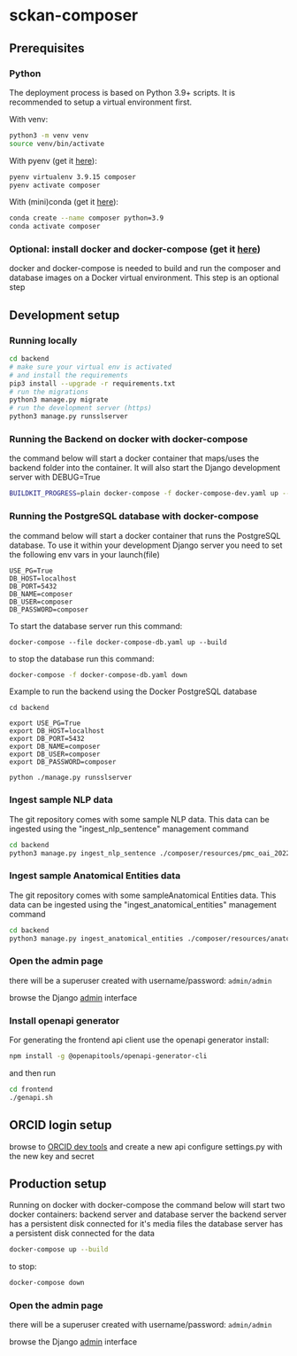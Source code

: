 # sckan-composer

## Prerequisites

### Python

The deployment process is based on Python 3.9+ scripts. It is recommended to setup a virtual
environment first.

With venv:
```bash
python3 -m venv venv
source venv/bin/activate
```

With pyenv (get it [here](https://github.com/pyenv/pyenv)):
```bash
pyenv virtualenv 3.9.15 composer
pyenv activate composer
```

With (mini)conda (get it [here](https://docs.conda.io/en/latest/miniconda.html)):
```bash
conda create --name composer python=3.9
conda activate composer
```


### Optional: install docker and docker-compose (get it [here](https://docs.docker.com/get-docker/))

docker and docker-compose is needed to build and run the composer and
database images on a Docker virtual environment.
This step is an optional step



## Development setup

### Running locally
```bash
cd backend
# make sure your virtual env is activated
# and install the requirements
pip3 install --upgrade -r requirements.txt
# run the migrations
python3 manage.py migrate
# run the development server (https)
python3 manage.py runsslserver
```

### Running the Backend on docker with docker-compose
the command below will start a docker container that maps/uses the backend folder
into the container. It will also start the Django development server with DEBUG=True

```bash
BUILDKIT_PROGRESS=plain docker-compose -f docker-compose-dev.yaml up --build
```

### Running the PostgreSQL database with docker-compose
the command below will start a docker container that runs the PostgreSQL database.
To use it within your development Django server you need to set the following env vars
in your launch(file)

```
USE_PG=True
DB_HOST=localhost
DB_PORT=5432
DB_NAME=composer
DB_USER=composer
DB_PASSWORD=composer
```

To start the database server run this command:
```
docker-compose --file docker-compose-db.yaml up --build
```

to stop the database run this command:
```bash
docker-compose -f docker-compose-db.yaml down
```

Example to run the backend using the Docker PostgreSQL database
```
cd backend

export USE_PG=True
export DB_HOST=localhost
export DB_PORT=5432
export DB_NAME=composer
export DB_USER=composer
export DB_PASSWORD=composer

python ./manage.py runsslserver
```

### Ingest sample NLP data
The git repository comes with some sample NLP data. This data can be ingested using 
the "ingest_nlp_sentence" management command

```bash
cd backend
python3 manage.py ingest_nlp_sentence ./composer/resources/pmc_oai_202209.csv
```

### Ingest sample Anatomical Entities data
The git repository comes with some sampleAnatomical Entities data. This data can be ingested using 
the "ingest_anatomical_entities" management command

```bash
cd backend
python3 manage.py ingest_anatomical_entities ./composer/resources/anatomical_entities.csv
```

### Open the admin page
there will be a superuser created with username/password: `admin/admin`

browse the Django [admin](http://127.0.0.1:8000/admin/) interface

### Install openapi generator

For generating the frontend api client use the openapi generator
install:

```bash
npm install -g @openapitools/openapi-generator-cli
```

and then run 
```bash
cd frontend
./genapi.sh
```

## ORCID login setup

browse to [ORCID dev tools](https://orcid.org/developer-tools) and create a new api
configure settings.py with the new key and secret


## Production setup

Running on docker with docker-compose
the command below will start two docker containers: backend server and database server
the backend server has a persistent disk connected for it's media files
the database server has a persistent disk connected for the data

```bash
docker-compose up --build
```

to stop:
```bash
docker-compose down
```

### Open the admin page
there will be a superuser created with username/password: `admin/admin`

browse the Django [admin](http://127.0.0.1:8000/admin/) interface
